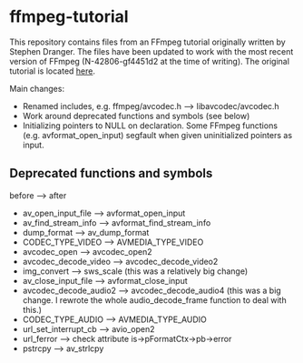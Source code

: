 ffmpeg-tutorial
===============

This repository contains files from an FFmpeg tutorial originally written
by Stephen Dranger.  The files have been updated to work with the most
recent version of FFmpeg (N-42806-gf4451d2 at the time of writing).  The
original tutorial is located [here](http://dranger.com/ffmpeg/).

Main changes:

* Renamed includes, e.g. ffmpeg/avcodec.h --> libavcodec/avcodec.h
* Work around deprecated functions and symbols (see below)
* Initializing pointers to NULL on declaration.  Some FFmpeg functions
  (e.g. avformat_open_input) segfault when given uninitialized pointers 
  as input.

Deprecated functions and symbols
--------------------------------

before --> after

* av_open_input_file --> avformat_open_input
* av_find_stream_info --> avformat_find_stream_info
* dump_format --> av_dump_format
* CODEC_TYPE_VIDEO --> AVMEDIA_TYPE_VIDEO
* avcodec_open --> avcodec_open2
* avcodec_decode_video --> avcodec_decode_video2
* img_convert --> sws_scale (this was a relatively big change)
* av_close_input_file --> avformat_close_input
* avcodec_decode_audio2 --> avcodec_decode_audio4 (this was a big change.
  I rewrote the whole audio_decode_frame function to deal with this.)
* CODEC_TYPE_AUDIO --> AVMEDIA_TYPE_AUDIO
* url_set_interrupt_cb --> avio_open2
* url_ferror --> check attribute is->pFormatCtx->pb->error
* pstrcpy --> av_strlcpy
